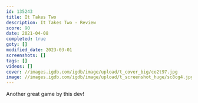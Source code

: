 ```yaml
---
id: 135243
title: It Takes Two
description: It Takes Two - Review
score: 90
date: 2021-04-08
completed: true
goty: []
modified_date: 2023-03-01
screenshots: []
tags: []
videos: []
cover: //images.igdb.com/igdb/image/upload/t_cover_big/co2t97.jpg
image: //images.igdb.com/igdb/image/upload/t_screenshot_huge/sc8cg4.jpg
---
```

Another great game by this dev!